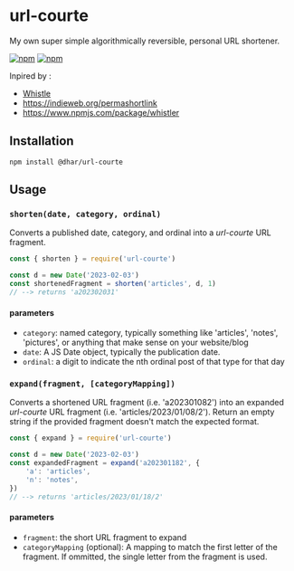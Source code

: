 # url-courte

My own super simple algorithmically reversible, personal URL shortener.

[![npm](https://img.shields.io/npm/v/@dhar/url-courte.svg)](https://www.npmjs.com/package/@dhar/url-courte)  [![npm](https://img.shields.io/npm/l/@dhar/url-courte.svg)](https://github.com/dharFr/url-courte/blob/main/LICENSE)

Inpired by :
 - [Whistle](http://tantek.pbworks.com/w/page/21743973/Whistle) 
 - https://indieweb.org/permashortlink
 - https://www.npmjs.com/package/whistler


## Installation

```
npm install @dhar/url-courte
```

## Usage

### `shorten(date, category, ordinal)`

Converts a published date, category, and ordinal into a _url-courte_ URL fragment.

``` js
const { shorten } = require('url-courte')

const d = new Date('2023-02-03')
const shortenedFragment = shorten('articles', d, 1)
// --> returns 'a202302031'
```

#### parameters

 - `category`: named category, typically something like 'articles', 'notes', 'pictures', or anything that make sense on your website/blog
 - `date`: A JS Date object, typically the publication date.
 - `ordinal`: a digit to indicate the nth ordinal post of that type for that day

### `expand(fragment, [categoryMapping])`

Converts a shortened URL fragment (i.e. 'a202301082') into an expanded _url-courte_ URL fragment (i.e. 'articles/2023/01/08/2').
Return an empty string if the provided fragment doesn't match the expected format.

``` js
const { expand } = require('url-courte')

const d = new Date('2023-02-03')
const expandedFragment = expand('a202301182', {
	'a': 'articles',
	'n': 'notes',
})
// --> returns 'articles/2023/01/18/2'
```

#### parameters

 - `fragment`: the short URL fragment to expand
 - `categoryMapping` (optional): A mapping to match the first letter of the fragment. If ommitted, the single letter from the fragment is used.



